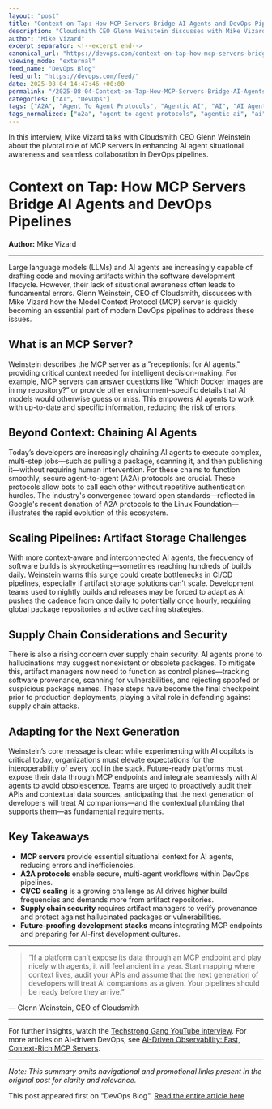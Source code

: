 ```yaml
---
layout: "post"
title: "Context on Tap: How MCP Servers Bridge AI Agents and DevOps Pipelines"
description: "Cloudsmith CEO Glenn Weinstein discusses with Mike Vizard the importance of the Model Context Protocol (MCP) server in enabling AI agents within DevOps pipelines. The article explores situational awareness, agent-to-agent communication, build frequency, supply chain security, and how future development stacks must adapt for AI integration."
author: "Mike Vizard"
excerpt_separator: <!--excerpt_end-->
canonical_url: "https://devops.com/context-on-tap-how-mcp-servers-bridge-ai-agents-and-devops-pipelines/?utm_source=rss&utm_medium=rss&utm_campaign=context-on-tap-how-mcp-servers-bridge-ai-agents-and-devops-pipelines"
viewing_mode: "external"
feed_name: "DevOps Blog"
feed_url: "https://devops.com/feed/"
date: 2025-08-04 14:47:46 +00:00
permalink: "/2025-08-04-Context-on-Tap-How-MCP-Servers-Bridge-AI-Agents-and-DevOps-Pipelines.html"
categories: ["AI", "DevOps"]
tags: ["A2A", "Agent To Agent Protocols", "Agentic AI", "AI", "AI Agents", "Artifact Storage", "Automation", "CI/CD", "Cloudsmith", "Contextual Awareness", "Continuous Integration", "DevOps", "DevOps Pipelines", "MCP", "Open Standards", "Posts", "Supply Chain Security", "Video Interviews"]
tags_normalized: ["a2a", "agent to agent protocols", "agentic ai", "ai", "ai agents", "artifact storage", "automation", "cislashcd", "cloudsmith", "contextual awareness", "continuous integration", "devops", "devops pipelines", "mcp", "open standards", "posts", "supply chain security", "video interviews"]
---
```


In this interview, Mike Vizard talks with Cloudsmith CEO Glenn Weinstein about the pivotal role of MCP servers in enhancing AI agent situational awareness and seamless collaboration in DevOps pipelines.<!--excerpt_end-->

# Context on Tap: How MCP Servers Bridge AI Agents and DevOps Pipelines

**Author:** Mike Vizard

---

Large language models (LLMs) and AI agents are increasingly capable of drafting code and moving artifacts within the software development lifecycle. However, their lack of situational awareness often leads to fundamental errors. Glenn Weinstein, CEO of Cloudsmith, discusses with Mike Vizard how the Model Context Protocol (MCP) server is quickly becoming an essential part of modern DevOps pipelines to address these issues.

## What is an MCP Server?

Weinstein describes the MCP server as a "receptionist for AI agents," providing critical context needed for intelligent decision-making. For example, MCP servers can answer questions like “Which Docker images are in my repository?” or provide other environment-specific details that AI models would otherwise guess or miss. This empowers AI agents to work with up-to-date and specific information, reducing the risk of errors.

## Beyond Context: Chaining AI Agents

Today’s developers are increasingly chaining AI agents to execute complex, multi-step jobs—such as pulling a package, scanning it, and then publishing it—without requiring human intervention. For these chains to function smoothly, secure agent-to-agent (A2A) protocols are crucial. These protocols allow bots to call each other without repetitive authentication hurdles. The industry's convergence toward open standards—reflected in Google's recent donation of A2A protocols to the Linux Foundation—illustrates the rapid evolution of this ecosystem.

## Scaling Pipelines: Artifact Storage Challenges

With more context-aware and interconnected AI agents, the frequency of software builds is skyrocketing—sometimes reaching hundreds of builds daily. Weinstein warns this surge could create bottlenecks in CI/CD pipelines, especially if artifact storage solutions can’t scale. Development teams used to nightly builds and releases may be forced to adapt as AI pushes the cadence from once daily to potentially once hourly, requiring global package repositories and active caching strategies.

## Supply Chain Considerations and Security

There is also a rising concern over supply chain security. AI agents prone to hallucinations may suggest nonexistent or obsolete packages. To mitigate this, artifact managers now need to function as control planes—tracking software provenance, scanning for vulnerabilities, and rejecting spoofed or suspicious package names. These steps have become the final checkpoint prior to production deployments, playing a vital role in defending against supply chain attacks.

## Adapting for the Next Generation

Weinstein’s core message is clear: while experimenting with AI copilots is critical today, organizations must elevate expectations for the interoperability of every tool in the stack. Future-ready platforms must expose their data through MCP endpoints and integrate seamlessly with AI agents to avoid obsolescence. Teams are urged to proactively audit their APIs and contextual data sources, anticipating that the next generation of developers will treat AI companions—and the contextual plumbing that supports them—as fundamental requirements.

## Key Takeaways

- **MCP servers** provide essential situational context for AI agents, reducing errors and inefficiencies.
- **A2A protocols** enable secure, multi-agent workflows within DevOps pipelines.
- **CI/CD scaling** is a growing challenge as AI drives higher build frequencies and demands more from artifact repositories.
- **Supply chain security** requires artifact managers to verify provenance and protect against hallucinated packages or vulnerabilities.
- **Future-proofing development stacks** means integrating MCP endpoints and preparing for AI-first development cultures.

---

> “If a platform can’t expose its data through an MCP endpoint and play nicely with agents, it will feel ancient in a year. Start mapping where context lives, audit your APIs and assume that the next generation of developers will treat AI companions as a given. Your pipelines should be ready before they arrive.”

— Glenn Weinstein, CEO of Cloudsmith

---

For further insights, watch the [Techstrong Gang YouTube interview](https://youtu.be/Fojn5NFwaw8). For more articles on AI-driven DevOps, see [AI-Driven Observability: Fast, Context-Rich MCP Servers](https://devops.com/ai-driven-software-development-fast-context-rich-mcp-servers/).

---

*Note: This summary omits navigational and promotional links present in the original post for clarity and relevance.*

This post appeared first on "DevOps Blog". [Read the entire article here](https://devops.com/context-on-tap-how-mcp-servers-bridge-ai-agents-and-devops-pipelines/?utm_source=rss&utm_medium=rss&utm_campaign=context-on-tap-how-mcp-servers-bridge-ai-agents-and-devops-pipelines)
